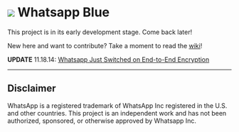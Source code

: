 ![](http://lorenzostella.it/git/icon-50.png) Whatsapp Blue
=============

This project is in its early development stage. Come back later!

New here and want to contribute? Take a moment to read the [wiki](https://github.com/phosphore/whatsapp-blue/wiki)!

**UPDATE** 11.18.14:
[Whatsapp Just Switched on End-to-End Encryption](http://www.wired.com/2014/11/whatsapp-encrypted-messaging/)


* * *



Disclaimer
-----------

WhatsApp is a registered trademark of WhatsApp Inc registered in the U.S. and
other countries. This project is an independent work and has not been authorized,
sponsored, or otherwise approved by Whatsapp Inc. 
